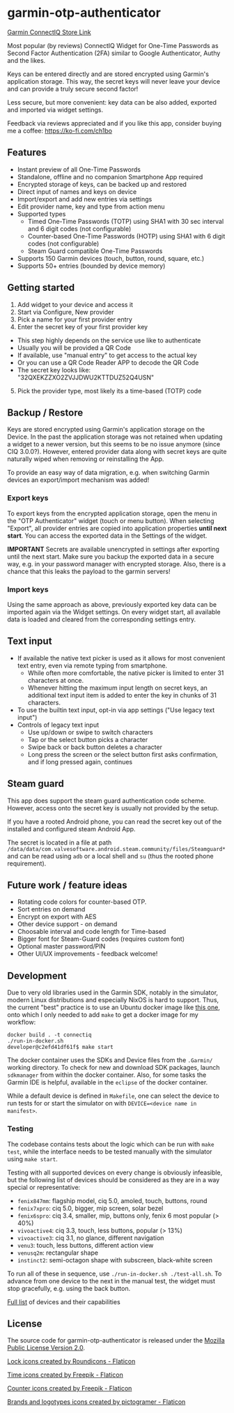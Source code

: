 # garmin-otp-authenticator

[Garmin ConnectIQ Store Link](https://apps.garmin.com/en-US/apps/c601e351-9fa8-4303-aead-441251559064)

Most popular (by reviews) ConnectIQ Widget for One-Time Passwords as Second Factor Authentication (2FA) similar to Google Authenticator, Authy and the likes.

Keys can be entered directly and are stored encrypted using Garmin's application storage. This way, the secret keys will never leave your device and can provide a truly secure second factor!

Less secure, but more convenient: key data can be also added, exported and imported via widget settings.

Feedback via reviews appreciated and if you like this app, consider buying me a coffee: https://ko-fi.com/ch1bo

## Features

* Instant preview of all One-Time Passwords
* Standalone, offline and no companion Smartphone App required
* Encrypted storage of keys, can be backed up and restored
* Direct input of names and keys on device
* Import/export and add new entries via settings
* Edit provider name, key and type from action menu
* Supported types
  - Timed One-Time Passwords (TOTP) using SHA1 with 30 sec interval and 6 digit codes (not configurable)
  - Counter-based One-Time Passwords (HOTP) using SHA1 with 6 digit codes (not configurable)
  - Steam Guard compatible One-Time Passwords
* Supports 150 Garmin devices (touch, button, round, square, etc.)
* Supports 50+ entries (bounded by device memory)

## Getting started

1. Add widget to your device and access it
2. Start via Configure, New provider
3. Pick a name for your first provider entry
4. Enter the secret key of your first provider key
  - This step highly depends on the service use like to authenticate
  - Usually you will be provided a QR Code
  - If available, use "manual entry" to get access to the actual key
  - Or you can use a QR Code Reader APP to decode the QR Code
  - The secret key looks like: "32QXEKZZXO2ZVJJDWU2KTTDUZ52Q4USN"
5. Pick the provider type, most likely its a time-based (TOTP) code

## Backup / Restore

Keys are stored encrypted using Garmin's application storage on the Device. In the past the application storage was not retained when updating a widget to a newer version, but this seems to be no issue anymore (since CIQ 3.0.0?). However, entered provider data along with secret keys are quite naturally wiped when removing or reinstalling the App.

To provide an easy way of data migration, e.g. when switching Garmin devices an export/import mechanism was added!

### Export keys

To export keys from the encrypted application storage, open the menu in the "OTP Authenticator" widget (touch or menu button). When selecting "Export", all provider entries are copied into application properties **until next start**. You can access the exported data in the Settings of the widget.

**IMPORTANT** Secrets are available unencrypted in settings after exporting until the next start. Make sure you backup the exported data in a secure way, e.g. in your password manager with encrypted storage. Also, there is a chance that this leaks the payload to the garmin servers!

### Import keys

Using the same approach as above, previously exported key data can be imported again via the Widget settings. On every widget start, all available data is loaded and cleared from the corresponding settings entry.

## Text input

* If available the native text picker is used as it allows for most convenient text entry, even via remote typing from smartphone.
  - While often more comfortable, the native picker is limited to enter 31 characters at once.
  - Whenever hitting the maximum input length on secret keys, an additional text input item is added to enter the key in chunks of 31 characters.
* To use the builtin text input, opt-in via app settings ("Use legacy text input")
* Controls of legacy text input
  - Use up/down or swipe to switch characters
  - Tap or the select button picks a character
  - Swipe back or back button deletes a character
  - Long press the screen or the select button first asks confirmation, and if long pressed again, continues

## Steam guard

This app does support the steam guard authentication code scheme. However,
access onto the secret key is usually not provided by the setup.

If you have a rooted Android phone, you can read the secret key out of the
installed and configured steam Android App.

The secret is located in a file at path
`/data/data/com.valvesoftware.android.steam.community/files/Steamguard*` and can
be read using `adb` or a local shell and `su` (thus the rooted phone
requirement).

## Future work / feature ideas

* Rotating code colors for counter-based OTP.
* Sort entries on demand
* Encrypt on export with AES
* Other device support - on demand
* Choosable interval and code length for Time-based
* Bigger font for Steam-Guard codes (requires custom font)
* Optional master password/PIN
* Other UI/UX improvements - feedback welcome!

## Development

Due to very old libraries used in the Garmin SDK, notably in the simulator,
modern Linux distributions and especially NixOS is hard to support. Thus, the
current "best" practice is to use an Ubuntu docker image like [this
one](https://github.com/kalemena/docker-connectiq), onto which I only needed to
add `make` to get a docker image for my workflow:

```
docker build . -t connectiq
./run-in-docker.sh
developer@c2efd41df61f$ make start
```

The docker container uses the SDKs and Device files from the `.Garmin/` working
directory. To check for new and download SDK packages, launch `sdkmanager` from
within the docker container. Also, for some tasks the Garmin IDE is helpful,
available in the `eclipse` of the docker container.

While a default device is defined in `Makefile`, one can select the device to
run tests for or start the simulator on with `DEVICE=<device name in manifest>`.

### Testing

The codebase contains tests about the logic which can be run with `make test`,
while the interface needs to be tested manually with the simulator using `make
start`.

Testing with all supported devices on every change is obviously infeasible, but
the following list of devices should be considered as they are in a way special
or representative:

- `fenix847mm`: flagship model, ciq 5.0, amoled, touch, buttons, round
- `fenix7xpro`: ciq 5.0, bigger, mip screen, solar bezel
- `fenix6spro`: ciq 3.4, smaller, mip, buttons only, fenix 6 most popular (> 40%)
- `vivoactive4`: ciq 3.3, touch, less buttons, popular (> 13%)
- `vivoactive3`: ciq 3.1, no glance, different navigation
- `venu3`: touch, less buttons, different action view
- `venusq2m`: rectangular shape
- `instinct2`: semi-octagon shape with subscreen, black-white screen

To run all of these in sequence, use `./run-in-docker.sh ./test-all.sh`. To
advance from one device to the next in the manual test, the widget must stop
gracefully, e.g. using the back button.

[Full list](https://developer.garmin.com/connect-iq/compatible-devices/) of
devices and their capabilities

## License

The source code for garmin-otp-authenticator is released under the [Mozilla Public License Version 2.0](http://www.mozilla.org/MPL/).

<a href="https://www.flaticon.com/free-icons/lock" title="lock icons">Lock icons created by Roundicons - Flaticon</a>

<a href="https://www.flaticon.com/free-icons/time" title="time icons">Time icons created by Freepik - Flaticon</a>

<a href="https://www.flaticon.com/free-icons/counter" title="counter icons">Counter icons created by Freepik - Flaticon</a>

<a href="https://www.flaticon.com/free-icons/brands-and-logotypes" title="brands and logotypes icons">Brands and logotypes icons created by pictogramer - Flaticon</a>
